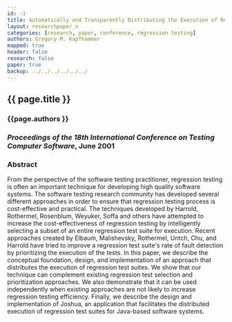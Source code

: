 ```yaml
---
id: -1 
title: Automatically and Transparently Distributing the Execution of Regression Test Suites  
layout: researchpaper_n
categories: [research, paper, conference, regression testing]
authors: Gregory M. Kapfhammer
mapped: true 
header: false 
research: false 
paper: true
backup: ../../../../../../
---
```


## {{ page.title }} [<i class="fa fa-download"></i>]({{site.baseurl}}download/research/papers/tcs2001-kapfhammer.pdf "Download this Paper!")

### {{page.authors }}

### <em>Proceedings of the 18th International Conference on Testing Computer Software</em>, June 2001 

### Abstract

From the perspective of the software testing practitioner, regression testing is often an important technique for
developing high quality software systems. The software testing research community has developed several different
approaches in order to ensure that regression testing process is cost-effective and practical. The techniques developed
by Harrold, Rothermel, Rosenblum, Weyuker, Soffa and others have attempted to increase the cost-effectiveness of
regression testing by intelligently selecting a subset of an entire regression test suite for execution. Recent
approaches created by Elbaum, Malishevsky, Rothermel, Untch, Chu, and Harrold have tried to improve a regression test
suite's rate of fault detection by prioritizing the execution of the tests. In this paper, we describe the conceptual
foundation, design, and implementation of an approach that distributes the execution of regression test suites. We show
that our technique can complement existing regression test selection and prioritization approaches. We also demonstrate
that it can be used independently when existing approaches are not likely to increase regression testing efficiency.
Finally, we describe the design and implementation of Joshua, an application that facilitates the distributed execution
of regression test suites for Java-based software systems.


